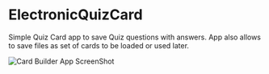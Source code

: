 # ElectronicQuizCard
Simple Quiz Card app to save Quiz questions with answers. App also allows to save files as set of cards to be loaded or used later.


![Card Builder App ScreenShot](https://github.com/rpaltayev/ElectronicQuizCard/imgs/CardBuilder.JPG)
      
